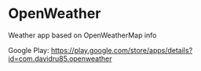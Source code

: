 OpenWeather
===========

Weather app based on OpenWeatherMap info

Google Play:
https://play.google.com/store/apps/details?id=com.davidru85.openweather
